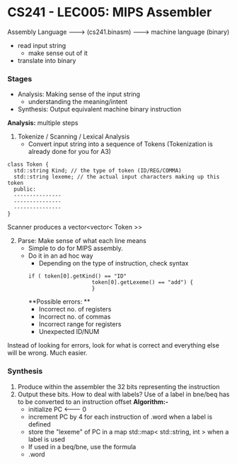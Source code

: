 # CS241 - LEC005: MIPS Assembler
Assembly Language ---> (cs241.binasm) ---> machine language (binary)

- read input string
  - make sense out of it
- translate into binary
### Stages
- Analysis: Making sense of the input string
  - understanding the meaning/intent
- Synthesis: Output equivalent machine binary instruction

**Analysis:** multiple steps
1. Tokenize / Scanning / Lexical Analysis
    - Convert input string into a sequence of Tokens (Tokenization is already done for you for A3)
  ```
class Token {
	std::string Kind; // the type of token (ID/REG/COMMA)
	std::string lexeme; // the actual input characters making up this token
	public:
	---------------
	---------------
	---------------
}
``` 
Scanner produces a vector<vector< Token >>

2. Parse: Make sense of what each line means
	- Simple to do for MIPS assembly.
	- Do it in an ad hoc way
	  - Depending on the type of instruction, check syntax
	  ```
	  if ( token[0].getKind() == "ID" 
						  token[0].getLexeme() == "add") {
						  }
	  ```
	  **Possible errors: **
	  - Incorrect no. of registers
	  - Incorrect no. of commas
	  - Incorrect range for registers
	  - Unexpected ID/NUM

Instead of looking for errors, look for what is correct and everything else will be wrong. Much easier.

### Synthesis
1. Produce within the assembler the 32 bits representing the instruction
2. Output these bits.
	How to deal with labels?
	Use of a label in bne/beq has to be converted to an instruction offset
	**Algorithm:-**
	- initialize PC <--- 0
	- increment PC by 4 for each instruction of .word when a label is defined
	- store the "lexeme" of PC in a map std::map< std::string, int > when a label is used
	- If used in a beq/bne, use the formula 
	- .word
<!--stackedit_data:
eyJoaXN0b3J5IjpbNzExNzIyNTMxLDE2MTgxMzc2ODEsLTY3Nj
UzMDc4Nyw3ODc0Nzk0ODgsLTY1NTMxNDc2MCwxMjM3Mjg3MDkz
LC0zODMxMDE0MzIsLTU0NTgwMDg2XX0=
-->